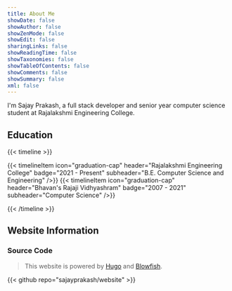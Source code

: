 ```yaml
---
title: About Me
showDate: false
showAuthor: false
showZenMode: false
showEdit: false
sharingLinks: false
showReadingTime: false
showTaxonomies: false
showTableOfContents: false
showComments: false
showSummary: false
xml: false
---
```


I'm Sajay Prakash, a full stack developer and senior year computer science student at Rajalakshmi Engineering College.

## Education

{{< timeline >}}

{{< timelineItem icon="graduation-cap" header="Rajalakshmi Engineering College" badge="2021 - Present" subheader="B.E. Computer Science and Engineering" />}}
{{< timelineItem icon="graduation-cap" header="Bhavan's Rajaji Vidhyashram" badge="2007 - 2021" subheader="Computer Science" />}}

{{< /timeline >}}

## Website Information

### Source Code

>This website is powered by [Hugo](https://gohugo.io/) and [Blowfish](https://blowfish.page).

{{< github repo="sajayprakash/website" >}}


